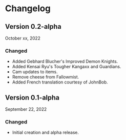 # Changelog

## Version 0.2-alpha

October xx, 2022

### Changed 

- Added Gebhard Blucher's Improved Demon Knights.
- Added Kensai Ryu's Tougher Kangaxx and Guardians.
- Cam updates to items.
- Remove cheese from Fallowmist.
- Added French translation courtesy of JohnBob.

## Version 0.1-alpha

September 22, 2022

### Changed 

- Initial creation and alpha release.
